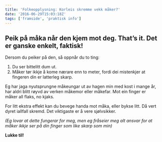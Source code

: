 ```yaml
---
title: 'Folkeopplysning: Korleis skremme vekk måker?'
date: '2016-06-29T15:03:18Z'
tags: ['framside', 'praktisk info']
---
```


## Peik på måka når den kjem mot deg. That’s it. Det er ganske enkelt, faktisk!

Dersom du peiker på den, så oppnår du to ting:

1.  Du ser bittelitt dum ut.
2.  Måker tør ikkje å kome nærare enn to meter, fordi dei mistenkjer at fingeren din er latterleg skarp.

Eg har jaga nyutsprungne måkeungar ut av hagen min med kost i mange år, har aldri blitt røyvd av verken måkemor eller måkefar. Mot ein finger er måker all flaks, no kjaks.

For litt ekstra effekt kan du bevege handa mot måka, eller bykse litt. Då vert dyret iallfall skremd. Det viktigaste er å vere sjølvsikker.

_(Eg lovar at dette fungerar for meg, men eg fråseier meg alt ansvar for at måker ikkje ser på din finger som like skarp som min)_

**Lukke til!**